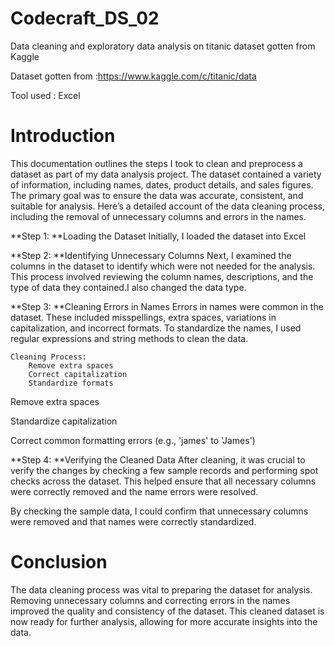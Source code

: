 # Codecraft_DS_02
Data cleaning and exploratory data analysis on titanic dataset gotten from Kaggle 

Dataset gotten from :https://www.kaggle.com/c/titanic/data

Tool used : Excel

# Introduction

This documentation outlines the steps I took to clean and preprocess a dataset as part of my data analysis project. The dataset contained a variety of information, including names, dates, product details, and sales figures. The primary goal was to ensure the data was accurate, consistent, and suitable for analysis. Here’s a detailed account of the data cleaning process, including the removal of unnecessary columns and errors in the names.

**Step 1: **Loading the Dataset
Initially, I loaded the dataset into Excel

**Step 2: **Identifying Unnecessary Columns
Next, I examined the columns in the dataset to identify which were not needed for the analysis. This process involved reviewing the column names, descriptions, and the type of data they contained.I also changed the data type.

 **Step 3: **Cleaning Errors in Names
Errors in names were common in the dataset. These included misspellings, extra spaces, variations in capitalization, and incorrect formats. To standardize the names, I used regular expressions and string methods to clean the data.

    Cleaning Process:
        Remove extra spaces
        Correct capitalization
        Standardize formats

 Remove extra spaces

 Standardize capitalization

 Correct common formatting errors (e.g., 'james' to 'James')

**Step 4: **Verifying the Cleaned Data
After cleaning, it was crucial to verify the changes by checking a few sample records and performing spot checks across the dataset. This helped ensure that all necessary columns were correctly removed and the name errors were resolved.


By checking the sample data, I could confirm that unnecessary columns were removed and that names were correctly standardized.


# Conclusion
The data cleaning process was vital to preparing the dataset for analysis. Removing unnecessary columns and correcting errors in the names improved the quality and consistency of the dataset. This cleaned dataset is now ready for further analysis, allowing for more accurate insights into the data.






